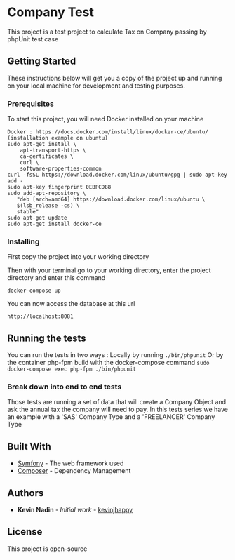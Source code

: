 # Company Test

This project is a test project to calculate Tax on Company passing by phpUnit test case 

## Getting Started

These instructions below will get you a copy of the project up and running on your local machine for development and testing purposes.


### Prerequisites

To start this project, you will need Docker installed on your machine

```
Docker : https://docs.docker.com/install/linux/docker-ce/ubuntu/
(installation example on ubuntu)
sudo apt-get install \
    apt-transport-https \
    ca-certificates \
    curl \
    software-properties-common
curl -fsSL https://download.docker.com/linux/ubuntu/gpg | sudo apt-key add -
sudo apt-key fingerprint 0EBFCD88
sudo add-apt-repository \
   "deb [arch=amd64] https://download.docker.com/linux/ubuntu \
   $(lsb_release -cs) \
   stable"
sudo apt-get update
sudo apt-get install docker-ce
```

### Installing

First copy the project into your working directory

Then with your terminal go to your working directory, enter the project directory and enter this command

```
docker-compose up
```

You can now access the database at this url

```
http://localhost:8081
```

## Running the tests

You can run the tests in two ways :
Locally by running ``` ./bin/phpunit ```
Or by the container php-fpm build with the docker-compose command
``` sudo docker-compose exec php-fpm ./bin/phpunit ```

### Break down into end to end tests

Those tests are running a set of data that will create a Company Object and ask the annual tax the company will need to pay.
In this tests series we have an example with a 'SAS' Company Type and a 'FREELANCER' Company Type

## Built With

* [Symfony](https://symfony.com/doc/current/index.html) - The web framework used
* [Composer](https://getcomposer.org/) - Dependency Management


## Authors

* **Kevin Nadin** - *Initial work* - [kevinjhappy](https://github.com/kevinjhappy)

## License

This project is open-source

